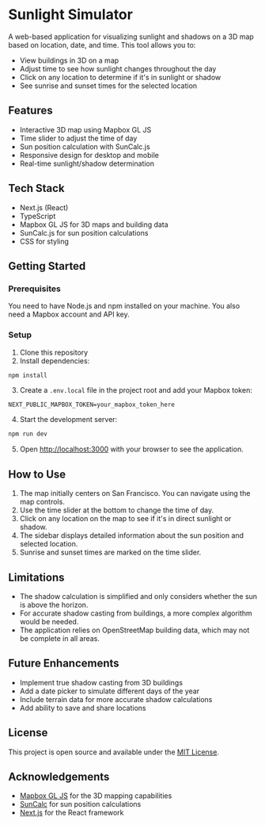 # Sunlight Simulator

A web-based application for visualizing sunlight and shadows on a 3D map based on location, date, and time. This tool allows you to:

- View buildings in 3D on a map
- Adjust time to see how sunlight changes throughout the day
- Click on any location to determine if it's in sunlight or shadow
- See sunrise and sunset times for the selected location

## Features

- Interactive 3D map using Mapbox GL JS
- Time slider to adjust the time of day
- Sun position calculation with SunCalc.js
- Responsive design for desktop and mobile
- Real-time sunlight/shadow determination

## Tech Stack

- Next.js (React)
- TypeScript
- Mapbox GL JS for 3D maps and building data
- SunCalc.js for sun position calculations
- CSS for styling

## Getting Started

### Prerequisites

You need to have Node.js and npm installed on your machine. You also need a Mapbox account and API key.

### Setup

1. Clone this repository
2. Install dependencies:

```bash
npm install
```

3. Create a `.env.local` file in the project root and add your Mapbox token:

```
NEXT_PUBLIC_MAPBOX_TOKEN=your_mapbox_token_here
```

4. Start the development server:

```bash
npm run dev
```

5. Open [http://localhost:3000](http://localhost:3000) with your browser to see the application.

## How to Use

1. The map initially centers on San Francisco. You can navigate using the map controls.
2. Use the time slider at the bottom to change the time of day.
3. Click on any location on the map to see if it's in direct sunlight or shadow.
4. The sidebar displays detailed information about the sun position and selected location.
5. Sunrise and sunset times are marked on the time slider.

## Limitations

- The shadow calculation is simplified and only considers whether the sun is above the horizon.
- For accurate shadow casting from buildings, a more complex algorithm would be needed.
- The application relies on OpenStreetMap building data, which may not be complete in all areas.

## Future Enhancements

- Implement true shadow casting from 3D buildings
- Add a date picker to simulate different days of the year
- Include terrain data for more accurate shadow calculations
- Add ability to save and share locations

## License

This project is open source and available under the [MIT License](LICENSE).

## Acknowledgements

- [Mapbox GL JS](https://docs.mapbox.com/mapbox-gl-js/api/) for the 3D mapping capabilities
- [SunCalc](https://github.com/mourner/suncalc) for sun position calculations
- [Next.js](https://nextjs.org/) for the React framework
